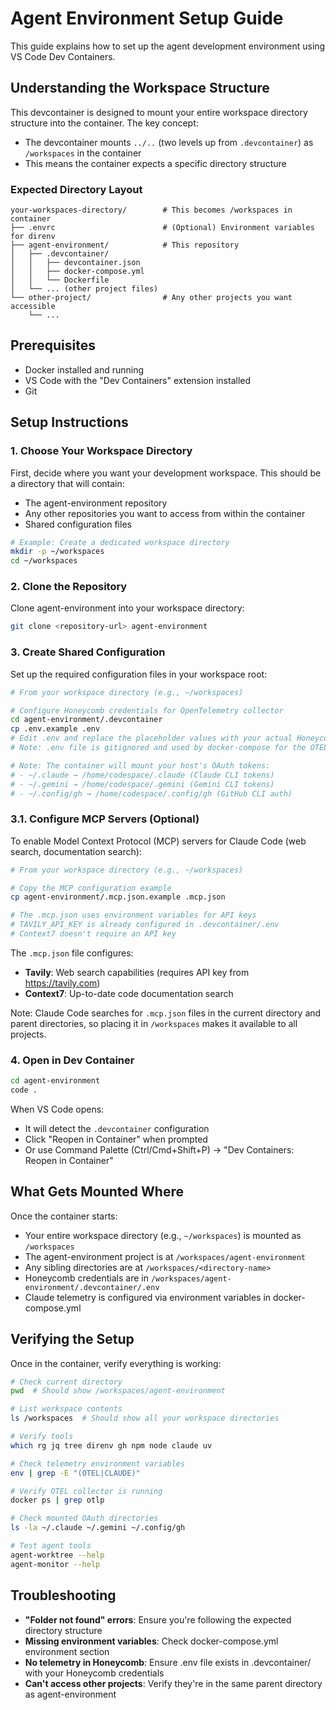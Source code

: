 # Agent Environment Setup Guide

This guide explains how to set up the agent development environment using VS Code Dev Containers.

## Understanding the Workspace Structure

This devcontainer is designed to mount your entire workspace directory structure into the container. The key concept:

- The devcontainer mounts `../..` (two levels up from `.devcontainer`) as `/workspaces` in the container
- This means the container expects a specific directory structure

### Expected Directory Layout

```
your-workspaces-directory/        # This becomes /workspaces in container
├── .envrc                        # (Optional) Environment variables for direnv
├── agent-environment/            # This repository
│   ├── .devcontainer/
│   │   ├── devcontainer.json
│   │   ├── docker-compose.yml
│   │   └── Dockerfile
│   └── ... (other project files)
└── other-project/                # Any other projects you want accessible
    └── ...
```

## Prerequisites

- Docker installed and running
- VS Code with the "Dev Containers" extension installed
- Git

## Setup Instructions

### 1. Choose Your Workspace Directory

First, decide where you want your development workspace. This should be a directory that will contain:
- The agent-environment repository
- Any other repositories you want to access from within the container
- Shared configuration files

```bash
# Example: Create a dedicated workspace directory
mkdir -p ~/workspaces
cd ~/workspaces
```

### 2. Clone the Repository

Clone agent-environment into your workspace directory:

```bash
git clone <repository-url> agent-environment
```

### 3. Create Shared Configuration

Set up the required configuration files in your workspace root:

```bash
# From your workspace directory (e.g., ~/workspaces)

# Configure Honeycomb credentials for OpenTelemetry collector
cd agent-environment/.devcontainer
cp .env.example .env
# Edit .env and replace the placeholder values with your actual Honeycomb credentials
# Note: .env file is gitignored and used by docker-compose for the OTEL collector

# Note: The container will mount your host's OAuth tokens:
# - ~/.claude → /home/codespace/.claude (Claude CLI tokens)
# - ~/.gemini → /home/codespace/.gemini (Gemini CLI tokens)
# - ~/.config/gh → /home/codespace/.config/gh (GitHub CLI auth)
```

### 3.1. Configure MCP Servers (Optional)

To enable Model Context Protocol (MCP) servers for Claude Code (web search, documentation search):

```bash
# From your workspace directory (e.g., ~/workspaces)

# Copy the MCP configuration example
cp agent-environment/.mcp.json.example .mcp.json

# The .mcp.json uses environment variables for API keys
# TAVILY_API_KEY is already configured in .devcontainer/.env
# Context7 doesn't require an API key
```

The `.mcp.json` file configures:
- **Tavily**: Web search capabilities (requires API key from https://tavily.com)
- **Context7**: Up-to-date code documentation search

Note: Claude Code searches for `.mcp.json` files in the current directory and parent directories, so placing it in `/workspaces` makes it available to all projects.

### 4. Open in Dev Container

```bash
cd agent-environment
code .
```

When VS Code opens:
- It will detect the `.devcontainer` configuration
- Click "Reopen in Container" when prompted
- Or use Command Palette (Ctrl/Cmd+Shift+P) → "Dev Containers: Reopen in Container"

## What Gets Mounted Where

Once the container starts:
- Your entire workspace directory (e.g., `~/workspaces`) is mounted as `/workspaces`
- The agent-environment project is at `/workspaces/agent-environment`
- Any sibling directories are at `/workspaces/<directory-name>`
- Honeycomb credentials are in `/workspaces/agent-environment/.devcontainer/.env`
- Claude telemetry is configured via environment variables in docker-compose.yml


## Verifying the Setup

Once in the container, verify everything is working:

```bash
# Check current directory
pwd  # Should show /workspaces/agent-environment

# List workspace contents
ls /workspaces  # Should show all your workspace directories

# Verify tools
which rg jq tree direnv gh npm node claude uv

# Check telemetry environment variables
env | grep -E "(OTEL|CLAUDE)"

# Verify OTEL collector is running
docker ps | grep otlp

# Check mounted OAuth directories
ls -la ~/.claude ~/.gemini ~/.config/gh

# Test agent tools
agent-worktree --help
agent-monitor --help
```

## Troubleshooting

- **"Folder not found" errors**: Ensure you're following the expected directory structure
- **Missing environment variables**: Check docker-compose.yml environment section
- **No telemetry in Honeycomb**: Ensure .env file exists in .devcontainer/ with your Honeycomb credentials
- **Can't access other projects**: Verify they're in the same parent directory as agent-environment